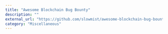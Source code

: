 ```yaml
---
title: "Awesome Blockchain Bug Bounty"
description: ""
external_url: "https://github.com/slowmist/awesome-blockchain-bug-bounty"
category: "Miscellaneous"
---
```

